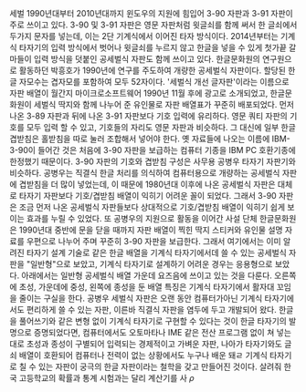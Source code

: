 세벌
1990년대부터 2010년대까지 윈도우의 지원에 힘입어 3-90 자판과 3-91 자판이 주로 쓰이고 있다.
3-90 및 3-91 자판은 영문 자판처럼 윗글쇠를 함께 써서 한 글쇠에서 두가지 문자를 넣는데, 이는 2단 기계식에서 이어진 타자 방식이다. 
2014년부터는 기계식 타자기의 입력 방식에서 벗어나 윗글쇠를 누르지 않고 한글을 넣을 수 있게 첫가끝 갈마들이 입력 방식을 덧붙인 공세벌식 자판도 함께 쓰이고 있다.
한글문화원의 연구원으로 활동하던 박흥호가 1990년에 연구를 주도하여 개량한 공세벌식 자판이다.
할당된 한글 자모수는 겹자모를 포함하여 모두 52자이다. '세벌식 개선 글자판'이라는 이름으로 자판 배열이 월간지 마이크로소프트웨어 1990년 11월 후에 광고로 소개되었고, 한글문화원이 세벌식 딱지와 함께 나누어 준 유인물로 자판 배열표가 꾸준히 배포되었다. 
먼저 나온 3-89 자판과 뒤에 나온 3-91 자판보다 기호 입력에 유리하다. 영문 쿼티 자판의 기호를 모두 입력 할 수 있고, 기호들의 자리도 영문 자판과 비슷하다. 그 대신에 일부 한글 겹받침은 홀받침을 따로 눌러 조합해서 넣어야 한다. 옛 자료들에 나오는 이름에 IBM-3-90이 들어간 것은 처음에 3-90 자판을 보급하는 컴퓨터 기종을 IBM PC 호환기종에 한정했기 때문이다. 
3-90 자판의 기호와 겹받침 구성은 사무용 공병우 타자기 자판기와 비슷하다. 공병우는 직결식 한글 처리를 의식하여 컴퓨터용으로 개량하는 공세벌식 자판에 겹받침을 더 많이 넣었는데, 이 때문에 1980년대 이후에 나온 공세벌식 자판은 대체로 타자기 자판보다 기호/겹받침 배열이 익히기 어려운 꼴이 되었다. 그래서 3-90 자판은 조금 먼저 나온 공세벌식 자판들보다 상대적으로 기호/겹받침 배열이 익히기 쉽게 보이는 효과를 누릴 수 있었다.
또 공병우의 지원으로 활동을 이어간 사설 단체 한글문화원은 1990년대 중반에 문을 닫을 때까지 자판 배열이 찍힌 딱지 스티커와 유인물 설명 자료를 우편으로 나누어 주며 꾸준히 3-90 자판을 보급한다. 
그래서 여기에서는 이미 알려진 타자기 설계 기술로 같은 한글 배열을 기계식 타자기에서데 쓸 수 있는 공세벌식 자판을 "일반형"으로 보았고, 기계식 타자기로 설계하기 어려운 경우는 응용형으로 보았다. 아래에서는 일반형 공세벌식 배열 가운데 요즈음에 쓰이고 있는 것을 다룬다.
오른쪽에 초성, 가운데에 중성, 왼쪽에 종성을 둔 배열 특징은 기계식 타자기에서 활자대 꼬임을 줄이는 구실을 한다. 공병우 세벌식 자판은 오랜 동안 컴퓨터가아닌 기계식 타자기에서도 편리하게 쓸 수 있는 자판, 이른바 직결식 자판을 염두에 두고 개발되어 왔다. 한글을 풀어쓰기와 같은 변형 없이 기계식 타자기로 구현할 수 있다는 것이 한글 타자기의 발명으로 증명되었다면, 컴퓨터에서도 오토마타나 IME 같은 전산 프로그램 없이 쳐 넣는대로 초성과 종성이 구별되어 입력되는 경제적이고 가벼운 자판, 나아가 타자기와도 글쇠 배열이 호환되어 컴퓨터나 전력이 없는  상황에서도 누구나 배운 돼ㄹ 기계식 타자기로 칠 수 있는 자판이 궁극의 한글 자판이라는 철학을 갖고 만들어진 것이다.
살려줘 
한국 고등학교의 확률과 통계 시험과는 달리 계산기를 사
$\rho$
